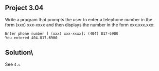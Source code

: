 ## Project 3.04

Write a program that prompts the user to enter a telephone number in the form (xxx) xxx-xxxx and then displays the number in the form xxx.xxx.xxx:

```
Enter phone number [ (xxx) xxx-xxxx]: (404) 817-6900 
You entered 404.817.6900
```

## Solution\

See `4.c`